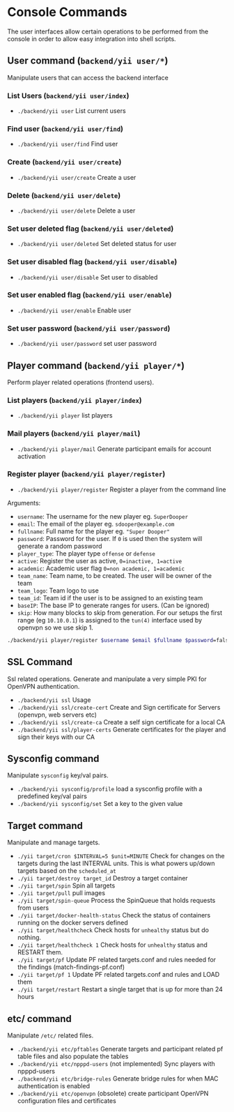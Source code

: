 # Console Commands

The user interfaces allow certain operations to be performed from the console in order to allow easy integration into shell scripts.

## User command (`backend/yii user/*`)
Manipulate users that can access the backend interface


### List Users (`backend/yii user/index`)

* `./backend/yii user` List current users


### Find user (`backend/yii user/find`)

* `./backend/yii user/find` Find user


### Create (`backend/yii user/create`)

* `./backend/yii user/create` Create a user


### Delete (`backend/yii user/delete`)

* `./backend/yii user/delete` Delete a user


### Set user deleted flag (`backend/yii user/deleted`)

* `./backend/yii user/deleted` Set deleted status for user



### Set user disabled flag (`backend/yii user/disable`)

* `./backend/yii user/disable` Set user to disabled


### Set user enabled flag (`backend/yii user/enable`)

* `./backend/yii user/enable` Enable user


### Set user password (`backend/yii user/password`)

* `./backend/yii user/password` set user password


## Player command (`backend/yii player/*`)
Perform player related operations (frontend users).


### List players (`backend/yii player/index`)

* `./backend/yii player` list players


### Mail players (`backend/yii player/mail`)

* `./backend/yii player/mail` Generate participant emails for account activation


### Register player (`backend/yii player/register`)

* `./backend/yii player/register` Register a player from the command line

Arguments:

 - `username`: The username for the new player eg. `SuperDooper`
 - `email`: The email of the player eg. `sdooper@example.com`
 - `fullname`: Full name for the player eg. `"Super Dooper"`
 - `password`: Password for the user. If `0` is used then the system will generate a random password
 - `player_type`: The player type `offense` or `defense`
 - `active`: Register the user as active, `0=inactive, 1=active`
 - `academic`: Academic user flag `0=non academic, 1=academic`
 - `team_name`: Team name, to be created. The user will be owner of the team
 - `team_logo`: Team logo to use
 - `team_id`: Team id if the user is to be assigned to an existing team
 - `baseIP`: The base IP to generate ranges for users. (Can be ignored)
 - `skip`:  How many blocks to skip from generation. For our setups the first range (eg `10.10.0.1`) is assigned to the `tun(4)` interface used by openvpn so we use skip 1.


 ```sh
 ./backend/yii player/register $username $email $fullname $password=false $player_type="offense" $active=false $academic=false $team_name=false $team_logo=false $team_id=false $baseIP="10.10.0.0" $skip=0
 ```


## SSL Command
Ssl related operations. Generate and manipulate a very simple PKI for OpenVPN authentication.

* `./backend/yii ssl` Usage
* `./backend/yii ssl/create-cert` Create and Sign certificate for Servers (openvpn, web servers etc)
* `./backend/yii ssl/create-ca` Create a self sign certificate for a local CA
* `./backend/yii ssl/player-certs` Generate certificates for the player and sign their keys with our CA

## Sysconfig command
Manipulate `sysconfig` key/val pairs.

* `./backend/yii sysconfig/profile` load a sysconfig profile with a predefined key/val pairs
* `./backend/yii sysconfig/set` Set a key to the given value



## Target command
Manipulate and manage targets.

* `./yii target/cron $INTERVAL=5 $unit=MINUTE` Check for changes on the targets during the last INTERVAL units. This is what powers up/down targets based on the `scheduled_at`
* `./yii target/destroy target_id` Destroy a target container
* `./yii target/spin` Spin all targets
* `./yii target/pull` pull images
* `./yii target/spin-queue` Process the SpinQueue that holds requests from users
* `./yii target/docker-health-status` Check the status of containers running on the docker servers defined
* `./yii target/healthcheck` Check hosts for `unhealthy` status but do nothing.
* `./yii target/healthcheck 1` Check hosts for `unhealthy` status and RESTART them.
* `./yii target/pf` Update PF related targets.conf and rules needed for the findings (match-findings-pf.conf)
* `./yii target/pf 1` Update PF related targets.conf and rules and LOAD them
* `./yii target/restart` Restart a single target that is up for more than 24 hours

## etc/ command
Manipulate `/etc/` related files.

* `./backend/yii etc/pftables` Generate targets and participant related pf table files and also populate the tables
* `./backend/yii etc/npppd-users` (not implemented) Sync players with npppd-users
* `./backend/yii etc/bridge-rules` Generate bridge rules for when MAC authentication is enabled
* `./backend/yii etc/openvpn` (obsolete) create participant OpenVPN configuration files and certificates
